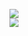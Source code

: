 [![](https://img.shields.io/badge/Made%20With-Github%20Spray-lightgrey.svg?style=for-the-badge&logo=github)](https://github.com/Annihil/github-spray#10664)  
[![](https://i.imgur.com/2DrTn0Z.gif)](https://github.com/Annihil/github-spray)